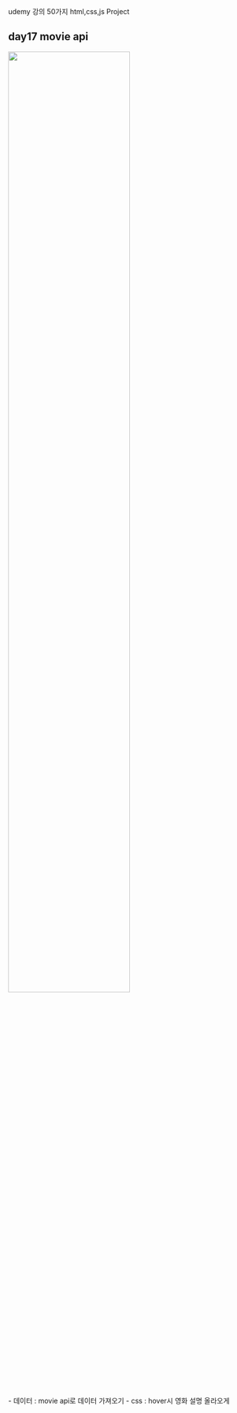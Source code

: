 udemy 강의 50가지 html,css,js Project

## day17 movie api

<img src="https://github.com/hyeah0/HTML-CSS/blob/master/cssPractice/udemy_50CSS/img/17_movie.png" width="70%">
<br>
- 데이터 : movie api로 데이터 가져오기
- css : hover시 영화 설명 올라오게
